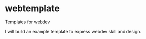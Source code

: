 # webtemplate
Templates for webdev

I will build an example template to express webdev skill and design.
